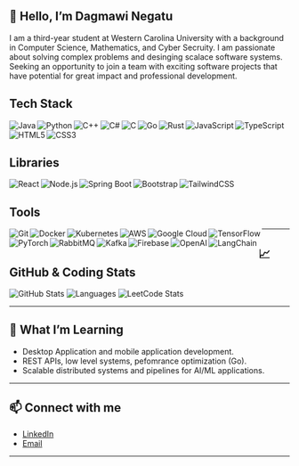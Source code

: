 ## 👋 Hello, I’m Dagmawi Negatu

I am a third-year student at Western Carolina University with a background in Computer Science, Mathematics, and Cyber Secruity. I am passionate about solving complex problems and desinging scalace software systems. Seeking an opportunity to join a team with exciting software projects that have potential for great impact and professional development.

## Tech Stack

<img align="left" alt="Java" src="https://img.shields.io/badge/Java-%23ED8B00.svg?style=for-the-badge&logo=java&logoColor=white"/>
<img align="left" alt="Python" src="https://img.shields.io/badge/Python-3670A0?style=for-the-badge&logo=python&logoColor=ffdd54"/>
<img align="left" alt="C++" src="https://img.shields.io/badge/C++-00599C?style=for-the-badge&logo=cplusplus&logoColor=white"/>
<img align="left" alt="C#" src="https://img.shields.io/badge/C%23-239120?style=for-the-badge&logo=c-sharp&logoColor=white"/>
<img align="left" alt="C" src="https://img.shields.io/badge/C-%2300599C.svg?style=for-the-badge&logo=c&logoColor=white"/>
<img align="left" alt="Go" src="https://img.shields.io/badge/Go-00ADD8?style=for-the-badge&logo=go&logoColor=white"/>
<img align="left" alt="Rust" src="https://img.shields.io/badge/Rust-%23000000.svg?style=for-the-badge&logo=rust&logoColor=white"/>
<img align="left" alt="JavaScript" src="https://img.shields.io/badge/JavaScript-%23323330.svg?style=for-the-badge&logo=javascript&logoColor=%23F7DF1E"/>
<img align="left" alt="TypeScript" src="https://img.shields.io/badge/TypeScript-007ACC?style=for-the-badge&logo=typescript&logoColor=white"/>
<img align="left" alt="HTML5" src="https://img.shields.io/badge/HTML5-%23E34F26.svg?style=for-the-badge&logo=html5&logoColor=white"/>
<img align="left" alt="CSS3" src="https://img.shields.io/badge/CSS3-1572B6?style=for-the-badge&logo=css3&logoColor=white"/>


<br clear="both"/>

## Libraries

<img align="left" alt="React" src="https://img.shields.io/badge/React-%2320232a.svg?style=for-the-badge&logo=react&logoColor=%2361DAFB"/>
<img align="left" alt="Node.js" src="https://img.shields.io/badge/Node.js-43853D?style=for-the-badge&logo=node.js&logoColor=white"/>
<img align="left" alt="Spring Boot" src="https://img.shields.io/badge/Spring%20Boot-%236DB33F.svg?style=for-the-badge&logo=springboot&logoColor=white"/>
<img align="left" alt="Bootstrap" src="https://img.shields.io/badge/Bootstrap-563D7C?style=for-the-badge&logo=bootstrap&logoColor=white"/>
<img align="left" alt="TailwindCSS" src="https://img.shields.io/badge/Tailwind_CSS-38B2AC?style=for-the-badge&logo=tailwind-css&logoColor=white"/>

<br clear="both"/>

## Tools  

<img align="left" alt="Git" src="https://img.shields.io/badge/Git-F05032?style=for-the-badge&logo=git&logoColor=white"/>
<img align="left" alt="Docker" src="https://img.shields.io/badge/Docker-2496ED?style=for-the-badge&logo=docker&logoColor=white"/>
<img align="left" alt="Kubernetes" src="https://img.shields.io/badge/Kubernetes-326ce5?style=for-the-badge&logo=kubernetes&logoColor=white"/>
<img align="left" alt="AWS" src="https://img.shields.io/badge/AWS-%23FF9900.svg?style=for-the-badge&logo=amazon-aws&logoColor=white"/>
<img align="left" alt="Google Cloud" src="https://img.shields.io/badge/Google_Cloud-4285F4?style=for-the-badge&logo=google-cloud&logoColor=white"/>
<img align="left" alt="TensorFlow" src="https://img.shields.io/badge/TensorFlow-%23FF6F00.svg?style=for-the-badge&logo=tensorflow&logoColor=white"/>
<img align="left" alt="PyTorch" src="https://img.shields.io/badge/PyTorch-%23EE4C2C.svg?style=for-the-badge&logo=pytorch&logoColor=white"/>
<img align="left" alt="RabbitMQ" src="https://img.shields.io/badge/RabbitMQ-FF6600?style=for-the-badge&logo=rabbitmq&logoColor=white"/>
<img align="left" alt="Kafka" src="https://img.shields.io/badge/Apache_Kafka-231F20?style=for-the-badge&logo=apache-kafka&logoColor=white"/>
<img align="left" alt="Firebase" src="https://img.shields.io/badge/Firebase-039BE5?style=for-the-badge&logo=firebase&logoColor=white"/>
<img align="left" alt="OpenAI" src="https://img.shields.io/badge/OpenAI-412991?style=for-the-badge&logo=openai&logoColor=white"/>
<img align="left" alt="LangChain" src="https://img.shields.io/badge/LangChain-1C3C3C?style=for-the-badge&logo=chainlink&logoColor=white"/>


---

## 📈 GitHub & Coding Stats

![GitHub Stats](https://github-readme-stats.vercel.app/api?username=d-negatu&show_icons=true&theme=radical&count_private=true)
![Languages](https://github-profile-summary-cards.vercel.app/api/cards/repos-per-language?username=d-negatu&theme=radical)
![LeetCode Stats](https://leetcard.jacoblin.cool/DagmawNegatu?theme=dark&font=Consolas&ext=heatmap)


---

## 🌱 What I’m Learning
- Desktop Application and mobile application development.
- REST APIs, low level systems, pefomrance optimization (Go).   
- Scalable distributed systems and pipelines for AI/ML applications.

---

## 📫 Connect with me
- [LinkedIn](https://www.linkedin.com/in/danegatu)  
- [Email](dagmawi.negatu@gmail.com)  

---

